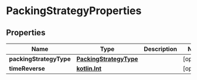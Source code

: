 # PackingStrategyProperties

## Properties
Name | Type | Description | Notes
------------ | ------------- | ------------- | -------------
**packingStrategyType** | [**PackingStrategyType**](PackingStrategyType.md) |  |  [optional]
**timeReverse** | [**kotlin.Int**](.md) |  |  [optional]
